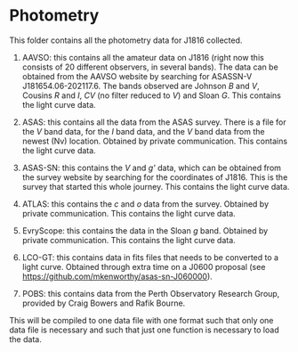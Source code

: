 # Photometry
This folder contains all the photometry data for J1816 collected.

1) AAVSO: this contains all the amateur data on J1816 (right now this consists of 20 different observers, in several bands). The data can be obtained from the AAVSO website by searching for ASASSN-V J181654.06-202117.6. The bands observed are Johnson <em>B</em> and <em>V</em>, Cousins <em>R</em> and <em>I</em>, <em>CV</em> (no filter reduced to <em>V</em>) and Sloan <em>G</em>. This contains the light curve data.

2) ASAS: this contains all the data from the ASAS survey. There is a file for the <em>V</em> band data, for the <em>I</em> band data, and the <em>V</em> band data from the newest (Nv) location. Obtained by private communication. This contains the light curve data.

3) ASAS-SN: this contains the <em>V</em> and <em>g'</em> data, which can be obtained from the survey website by searching for the coordinates of J1816. This is the survey that started this whole journey. This contains the light curve data.

4) ATLAS: this contains the <em>c</em> and <em>o</em> data from the survey. Obtained by private communication. This contains the light curve data.

5) EvryScope: this contains the data in the Sloan <em>g</em> band. Obtained by private communication. This contains the light curve data.

6) LCO-GT: this contains data in fits files that needs to be converted to a light curve. Obtained through extra time on a J0600 proposal (see https://github.com/mkenworthy/asas-sn-J060000).

7) POBS: this contains data from the Perth Observatory Research Group, provided by Craig Bowers and Rafik Bourne.

This will be compiled to one data file with one format such that only one data file is necessary and such that just one function is necessary to load the data.
